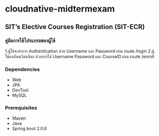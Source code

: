 # cloudnative-midtermexam
## SIT’s Elective Courses Registration (SIT-ECR)  

### คู่มือการใช้โปรแกรมของผู้ใช้
1.ผู้ใช้จะทำการ Authentication ด้วย Username และ Password ผ่าน route /login
2.ผู้ใช้ลงเบียนวิชาเลือก ด้วยการใส่ Username Password และ CourseID ผ่าน route /enroll

### Dependencies
- Web
- JPA
- DevTool
- MySQL

### Prerequisites
- Maven 
- Java
- Spring boot 2.0.6

